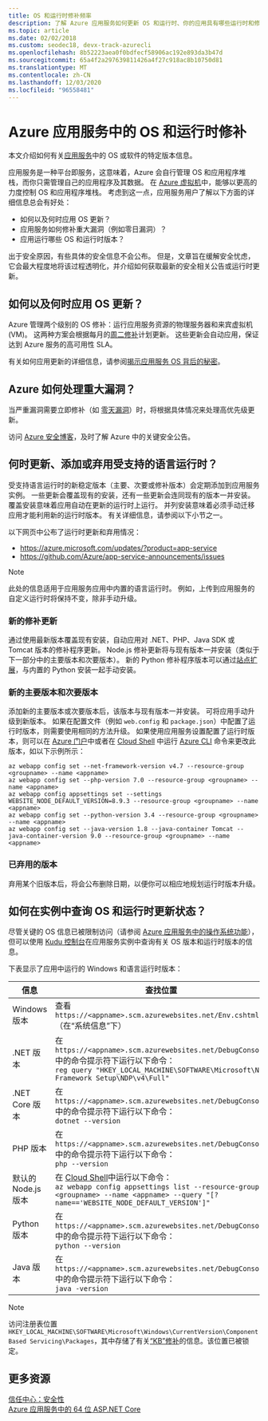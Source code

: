 ```yaml
---
title: OS 和运行时修补频率
description: 了解 Azure 应用服务如何更新 OS 和运行时、你的应用具有哪些运行时和修补程序级别，以及如何获取更新公告。
ms.topic: article
ms.date: 02/02/2018
ms.custom: seodec18, devx-track-azurecli
ms.openlocfilehash: 8b52223aea0f0bdfecf58906ac192e893da3b47d
ms.sourcegitcommit: 65a4f2a297639811426a4f27c918ac8b10750d81
ms.translationtype: MT
ms.contentlocale: zh-CN
ms.lasthandoff: 12/03/2020
ms.locfileid: "96558481"
---
```

# <a name="os-and-runtime-patching-in-azure-app-service"></a>Azure 应用服务中的 OS 和运行时修补

本文介绍如何有关[应用服务](overview.md)中的 OS 或软件的特定版本信息。 

应用服务是一种平台即服务，这意味着，Azure 会自行管理 OS 和应用程序堆栈，而你只需管理自己的应用程序及其数据。 在 [Azure 虚拟机](../virtual-machines/index.yml)中，能够以更高的力度控制 OS 和应用程序堆栈。 考虑到这一点，应用服务用户了解以下方面的详细信息总会有好处：

-   如何以及何时应用 OS 更新？
-   应用服务如何修补重大漏洞（例如零日漏洞）？
-   应用运行哪些 OS 和运行时版本？

出于安全原因，有些具体的安全信息不会公布。 但是，文章旨在缓解安全忧虑，它会最大程度地将该过程透明化，并介绍如何获取最新的安全相关公告或运行时更新。

## <a name="how-and-when-are-os-updates-applied"></a>如何以及何时应用 OS 更新？

Azure 管理两个级别的 OS 修补：运行应用服务资源的物理服务器和来宾虚拟机 (VM)。 这两种方案会根据每月的[周二修补](/security-updates/)计划更新。 这些更新会自动应用，保证达到 Azure 服务的高可用性 SLA。 

有关如何应用更新的详细信息，请参阅[揭示应用服务 OS 背后的秘密](https://azure.github.io/AppService/2018/01/18/Demystifying-the-magic-behind-App-Service-OS-updates.html)。

## <a name="how-does-azure-deal-with-significant-vulnerabilities"></a>Azure 如何处理重大漏洞？

当严重漏洞需要立即修补（如 [零天漏洞](https://wikipedia.org/wiki/Zero-day_(computing))）时，将根据具体情况来处理高优先级更新。

访问 [Azure 安全博客](https://azure.microsoft.com/blog/topics/security/)，及时了解 Azure 中的关键安全公告。 

## <a name="when-are-supported-language-runtimes-updated-added-or-deprecated"></a>何时更新、添加或弃用受支持的语言运行时？

受支持语言运行时的新稳定版本（主要、次要或修补版本）会定期添加到应用服务实例。 一些更新会覆盖现有的安装，还有一些更新会连同现有的版本一并安装。 覆盖安装意味着应用自动在更新的运行时上运行。 并列安装意味着必须手动迁移应用才能利用新的运行时版本。 有关详细信息，请参阅以下小节之一。

以下网页中公布了运行时更新和弃用情况：

- https://azure.microsoft.com/updates/?product=app-service 
- https://github.com/Azure/app-service-announcements/issues

> [!NOTE] 
> 此处的信息适用于应用服务应用中内置的语言运行时。 例如，上传到应用服务的自定义运行时将保持不变，除非手动升级。
>
>

### <a name="new-patch-updates"></a>新的修补更新

通过使用最新版本覆盖现有安装，自动应用对 .NET、PHP、Java SDK 或 Tomcat 版本的修补程序更新。 Node.js 修补更新将与现有版本一并安装（类似于下一部分中的主要版本和次要版本）。 新的 Python 修补程序版本可以通过[站点扩展](https://azure.microsoft.com/blog/azure-web-sites-extensions/)，与内置的 Python 安装一起手动安装。

### <a name="new-major-and-minor-versions"></a>新的主要版本和次要版本

添加新的主要版本或次要版本后，该版本与现有版本一并安装。 可将应用手动升级到新版本。 如果在配置文件（例如 `web.config` 和 `package.json`）中配置了运行时版本，则需要使用相同的方法升级。 如果使用应用服务设置配置了运行时版本，则可以在 [Azure 门户](https://portal.azure.com)中或者在 [Cloud Shell](../cloud-shell/overview.md) 中运行 [Azure CLI](/cli/azure/get-started-with-azure-cli) 命令来更改此版本，如以下示例所示：

```azurecli-interactive
az webapp config set --net-framework-version v4.7 --resource-group <groupname> --name <appname>
az webapp config set --php-version 7.0 --resource-group <groupname> --name <appname>
az webapp config appsettings set --settings WEBSITE_NODE_DEFAULT_VERSION=8.9.3 --resource-group <groupname> --name <appname>
az webapp config set --python-version 3.4 --resource-group <groupname> --name <appname>
az webapp config set --java-version 1.8 --java-container Tomcat --java-container-version 9.0 --resource-group <groupname> --name <appname>
```

### <a name="deprecated-versions"></a>已弃用的版本  

弃用某个旧版本后，将会公布删除日期，以便你可以相应地规划运行时版本升级。 

## <a name="how-can-i-query-os-and-runtime-update-status-on-my-instances"></a>如何在实例中查询 OS 和运行时更新状态？  

尽管关键的 OS 信息已被限制访问（请参阅 [Azure 应用服务中的操作系统功能](operating-system-functionality.md)），但可以使用 [Kudu 控制台](https://github.com/projectkudu/kudu/wiki/Kudu-console)在应用服务实例中查询有关 OS 版本和运行时版本的信息。 

下表显示了应用中运行的 Windows 和语言运行时版本：

| 信息 | 查找位置 | 
|-|-|
| Windows 版本 | 查看 `https://<appname>.scm.azurewebsites.net/Env.cshtml`（在“系统信息”下） |
| .NET 版本 | 在 `https://<appname>.scm.azurewebsites.net/DebugConsole` 中的命令提示符下运行以下命令： <br>`reg query "HKEY_LOCAL_MACHINE\SOFTWARE\Microsoft\NET Framework Setup\NDP\v4\Full"` |
| .NET Core 版本 | 在 `https://<appname>.scm.azurewebsites.net/DebugConsole` 中的命令提示符下运行以下命令： <br> `dotnet --version` |
| PHP 版本 | 在 `https://<appname>.scm.azurewebsites.net/DebugConsole` 中的命令提示符下运行以下命令： <br> `php --version` |
| 默认的 Node.js 版本 | 在 [Cloud Shell](../cloud-shell/overview.md)中运行以下命令： <br> `az webapp config appsettings list --resource-group <groupname> --name <appname> --query "[?name=='WEBSITE_NODE_DEFAULT_VERSION']"` |
| Python 版本 | 在 `https://<appname>.scm.azurewebsites.net/DebugConsole` 中的命令提示符下运行以下命令： <br> `python --version` |  
| Java 版本 | 在 `https://<appname>.scm.azurewebsites.net/DebugConsole` 中的命令提示符下运行以下命令： <br> `java -version` |  

> [!NOTE]  
> 访问注册表位置 `HKEY_LOCAL_MACHINE\SOFTWARE\Microsoft\Windows\CurrentVersion\Component Based Servicing\Packages`，其中存储了有关[“KB”修补](/security-updates/SecurityBulletins/securitybulletins)的信息。该位置已被锁定。
>
>

## <a name="more-resources"></a>更多资源

[信任中心：安全性](https://www.microsoft.com/en-us/trustcenter/security)  
[Azure 应用服务中的 64 位 ASP.NET Core](https://gist.github.com/glennc/e705cd85c9680d6a8f1bdb62099c7ac7)
